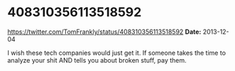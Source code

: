 # 408310356113518592
https://twitter.com/TomFrankly/status/408310356113518592
**Date:** 2013-12-04

I wish these tech companies would just get it. If someone takes the time to analyze your shit AND tells you about broken stuff, pay them.
